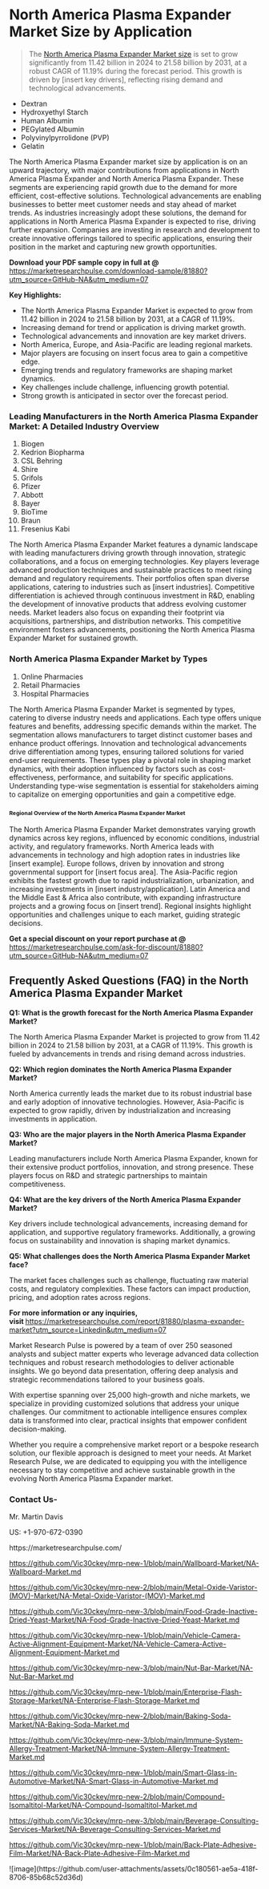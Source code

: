 <h1>North America Plasma Expander Market&nbsp;Size by Application</h1><blockquote><p>The <a href="https://marketresearchpulse.com/download-sample/81880?utm_source=GitHub-NA&amp;utm_medium=07">North America Plasma Expander Market size</a> is set to grow significantly from 11.42 billion in 2024 to 21.58 billion by 2031, at a robust CAGR of 11.19% during the forecast period. This growth is driven by [insert key drivers], reflecting rising demand and technological advancements.</p></blockquote><ul><li>Dextran<li> Hydroxyethyl Starch<li> Human Albumin<li> PEGylated Albumin<li> Polyvinylpyrrolidone (PVP)<li> Gelatin</li></ul><p>The North America Plasma Expander market size by application is on an upward trajectory, with major contributions from applications in North America Plasma Expander and North America Plasma Expander. These segments are experiencing rapid growth due to the demand for more efficient, cost-effective solutions. Technological advancements are enabling businesses to better meet customer needs and stay ahead of market trends. As industries increasingly adopt these solutions, the demand for applications in North America Plasma Expander is expected to rise, driving further expansion. Companies are investing in research and development to create innovative offerings tailored to specific applications, ensuring their position in the market and capturing new growth opportunities.</p><p><strong>Download your PDF sample copy in full at @ </strong><a href="https://marketresearchpulse.com/download-sample/81880?utm_source=GitHub-NA&amp;utm_medium=07">https://marketresearchpulse.com/download-sample/81880?utm_source=GitHub-NA&amp;utm_medium=07</a></p><p><strong>Key Highlights: </strong></p><ul><li>The North America Plasma Expander Market is expected to grow from 11.42 billion in 2024 to 21.58 billion by 2031, at a CAGR of 11.19%.</li><li>Increasing demand for trend or application is driving market growth.</li><li>Technological advancements and innovation are key market drivers.</li><li>North America, Europe, and Asia-Pacific are leading regional markets.</li><li>Major players are focusing on insert focus area to gain a competitive edge.</li><li>Emerging trends and regulatory frameworks are shaping market dynamics.</li><li>Key challenges include challenge, influencing growth potential.</li><li>Strong growth is anticipated in sector over the forecast period.</li></ul><h3>Leading Manufacturers in the North America Plasma Expander Market: A Detailed Industry Overview</h3><ol><li>Biogen</li><li>Kedrion Biopharma</li><li>CSL Behring</li><li>Shire</li><li>Grifols</li><li>Pfizer</li><li>Abbott</li><li>Bayer</li><li>BioTime</li><li>Braun</li><li>Fresenius Kabi</li></ol><div class="flex max-w-full flex-col flex-grow"><div class="min-h-8 text-message flex w-full flex-col items-end gap-2 whitespace-normal break-words [.text-message+&amp;]:mt-5" dir="auto" data-message-author-role="assistant" data-message-id="fd8432e4-4910-450d-b182-61b7bfb0a01f" data-message-model-slug="gpt-4o"><div class="flex w-full flex-col gap-1 empty:hidden first:pt-[3px]"><div class="markdown prose w-full break-words dark:prose-invert light"><p>The North America Plasma Expander Market features a dynamic landscape with leading manufacturers driving growth through innovation, strategic collaborations, and a focus on emerging technologies. Key players leverage advanced production techniques and sustainable practices to meet rising demand and regulatory requirements. Their portfolios often span diverse applications, catering to industries such as [insert industries]. Competitive differentiation is achieved through continuous investment in R&amp;D, enabling the development of innovative products that address evolving customer needs. Market leaders also focus on expanding their footprint via acquisitions, partnerships, and distribution networks. This competitive environment fosters advancements, positioning the North America Plasma Expander Market for sustained growth.</p></div></div></div></div><h3>North America Plasma Expander Market by Types</h3><ol><li>Online Pharmacies<li> Retail Pharmacies<li> Hospital Pharmacies</li></ol><div class="flex max-w-full flex-col flex-grow"><div class="min-h-8 text-message flex w-full flex-col items-end gap-2 whitespace-normal break-words [.text-message+&amp;]:mt-5" dir="auto" data-message-author-role="assistant" data-message-id="084470be-0bb7-4664-bddf-5156b4f41249" data-message-model-slug="gpt-4o-mini"><div class="flex w-full flex-col gap-1 empty:hidden first:pt-[3px]"><div class="markdown prose w-full break-words dark:prose-invert light"><p>The North America Plasma Expander Market is segmented by types, catering to diverse industry needs and applications. Each type offers unique features and benefits, addressing specific demands within the market. The segmentation allows manufacturers to target distinct customer bases and enhance product offerings. Innovation and technological advancements drive differentiation among types, ensuring tailored solutions for varied end-user requirements. These types play a pivotal role in shaping market dynamics, with their adoption influenced by factors such as cost-effectiveness, performance, and suitability for specific applications. Understanding type-wise segmentation is essential for stakeholders aiming to capitalize on emerging opportunities and gain a competitive edge.</p></div></div></div></div><h3><span style="font-size: 11px;">Regional Overview of the North America Plasma Expander Market</span></h3><div class="flex max-w-full flex-col flex-grow"><div class="min-h-8 text-message flex w-full flex-col items-end gap-2 whitespace-normal break-words [.text-message+&amp;]:mt-5" dir="auto" data-message-author-role="assistant" data-message-id="e9038762-ce64-4e30-91c9-9bd413514231" data-message-model-slug="gpt-4o-mini"><div class="flex w-full flex-col gap-1 empty:hidden first:pt-[3px]"><div class="markdown prose w-full break-words dark:prose-invert light"><p>The North America Plasma Expander Market demonstrates varying growth dynamics across key regions, influenced by economic conditions, industrial activity, and regulatory frameworks. North America leads with advancements in technology and high adoption rates in industries like [insert example]. Europe follows, driven by innovation and strong governmental support for [insert focus area]. The Asia-Pacific region exhibits the fastest growth due to rapid industrialization, urbanization, and increasing investments in [insert industry/application]. Latin America and the Middle East &amp; Africa also contribute, with expanding infrastructure projects and a growing focus on [insert trend]. Regional insights highlight opportunities and challenges unique to each market, guiding strategic decisions.</p></div></div></div></div><p><strong>Get a special discount on your report purchase at @ </strong><a href="https://marketresearchpulse.com/ask-for-discount/81880?utm_source=GitHub-NA&amp;utm_medium=07">https://marketresearchpulse.com/ask-for-discount/81880?utm_source=GitHub-NA&amp;utm_medium=07</a></p><h2>Frequently Asked Questions (FAQ) in the North America Plasma Expander Market</h2><p><strong>Q1: What is the growth forecast for the North America Plasma Expander Market?</strong></p><p>The North America Plasma Expander Market is projected to grow from 11.42 billion in 2024 to 21.58 billion by 2031, at a CAGR of 11.19%. This growth is fueled by advancements in trends and rising demand across industries.</p><p><strong>Q2: Which region dominates the North America Plasma Expander Market?</strong></p><p>North America currently leads the market due to its robust industrial base and early adoption of innovative technologies. However, Asia-Pacific is expected to grow rapidly, driven by industrialization and increasing investments in application.</p><p><strong>Q3: Who are the major players in the North America Plasma Expander Market?</strong></p><p>Leading manufacturers include North America Plasma Expander, known for their extensive product portfolios, innovation, and strong presence. These players focus on R&amp;D and strategic partnerships to maintain competitiveness.</p><p><strong>Q4: What are the key drivers of the North America Plasma Expander Market?</strong></p><p>Key drivers include technological advancements, increasing demand for application, and supportive regulatory frameworks. Additionally, a growing focus on sustainability and innovation is shaping market dynamics.</p><p><strong>Q5: What challenges does the North America Plasma Expander Market face?</strong></p><p>The market faces challenges such as challenge, fluctuating raw material costs, and regulatory complexities. These factors can impact production, pricing, and adoption rates across regions.</p><p><strong>For more information or any inquiries, visit&nbsp;</strong><a href="https://marketresearchpulse.com/report/81880/plasma-expander-market?utm_source=Linkedin&utm_medium=07">https://marketresearchpulse.com/report/81880/plasma-expander-market?utm_source=Linkedin&utm_medium=07</a></p><p>Market Research Pulse is powered by a team of over 250 seasoned analysts and subject matter experts who leverage advanced data collection techniques and robust research methodologies to deliver actionable insights. We go beyond data presentation, offering deep analysis and strategic recommendations tailored to your business goals.</p><p>With expertise spanning over 25,000 high-growth and niche markets, we specialize in providing customized solutions that address your unique challenges. Our commitment to actionable intelligence ensures complex data is transformed into clear, practical insights that empower confident decision-making.</p><p>Whether you require a comprehensive market report or a bespoke research solution, our flexible approach is designed to meet your needs. At Market Research Pulse, we are dedicated to equipping you with the intelligence necessary to stay competitive and achieve sustainable growth in the evolving North America Plasma Expander market.</p><h3><strong>Contact Us-</strong></h3><p>Mr. Martin Davis</p><p>US: +1-970-672-0390</p><p>https://marketresearchpulse.com/</p><p><a href="https://github.com/Vic30ckey/mrp-new-1/blob/main/Wallboard-Market/NA-Wallboard-Market.md">https://github.com/Vic30ckey/mrp-new-1/blob/main/Wallboard-Market/NA-Wallboard-Market.md</a></p><p><a href="https://github.com/Vic30ckey/mrp-new-2/blob/main/Metal-Oxide-Varistor-(MOV)-Market/NA-Metal-Oxide-Varistor-(MOV)-Market.md">https://github.com/Vic30ckey/mrp-new-2/blob/main/Metal-Oxide-Varistor-(MOV)-Market/NA-Metal-Oxide-Varistor-(MOV)-Market.md</a></p><p><a href="https://github.com/Vic30ckey/mrp-new-3/blob/main/Food-Grade-Inactive-Dried-Yeast-Market/NA-Food-Grade-Inactive-Dried-Yeast-Market.md">https://github.com/Vic30ckey/mrp-new-3/blob/main/Food-Grade-Inactive-Dried-Yeast-Market/NA-Food-Grade-Inactive-Dried-Yeast-Market.md</a></p><p><a href="https://github.com/Vic30ckey/mrp-new-1/blob/main/Vehicle-Camera-Active-Alignment-Equipment-Market/NA-Vehicle-Camera-Active-Alignment-Equipment-Market.md">https://github.com/Vic30ckey/mrp-new-1/blob/main/Vehicle-Camera-Active-Alignment-Equipment-Market/NA-Vehicle-Camera-Active-Alignment-Equipment-Market.md</a></p><p><a href="https://github.com/Vic30ckey/mrp-new-3/blob/main/Nut-Bar-Market/NA-Nut-Bar-Market.md">https://github.com/Vic30ckey/mrp-new-3/blob/main/Nut-Bar-Market/NA-Nut-Bar-Market.md</a></p><p><a href="https://github.com/Vic30ckey/mrp-new-1/blob/main/Enterprise-Flash-Storage-Market/NA-Enterprise-Flash-Storage-Market.md">https://github.com/Vic30ckey/mrp-new-1/blob/main/Enterprise-Flash-Storage-Market/NA-Enterprise-Flash-Storage-Market.md</a></p><p><a href="https://github.com/Vic30ckey/mrp-new-2/blob/main/Baking-Soda-Market/NA-Baking-Soda-Market.md">https://github.com/Vic30ckey/mrp-new-2/blob/main/Baking-Soda-Market/NA-Baking-Soda-Market.md</a></p><p><a href="https://github.com/Vic30ckey/mrp-new-3/blob/main/Immune-System-Allergy-Treatment-Market/NA-Immune-System-Allergy-Treatment-Market.md">https://github.com/Vic30ckey/mrp-new-3/blob/main/Immune-System-Allergy-Treatment-Market/NA-Immune-System-Allergy-Treatment-Market.md</a></p><p><a href="https://github.com/Vic30ckey/mrp-new-1/blob/main/Smart-Glass-in-Automotive-Market/NA-Smart-Glass-in-Automotive-Market.md">https://github.com/Vic30ckey/mrp-new-1/blob/main/Smart-Glass-in-Automotive-Market/NA-Smart-Glass-in-Automotive-Market.md</a></p><p><a href="https://github.com/Vic30ckey/mrp-new-2/blob/main/Compound-Isomaltitol-Market/NA-Compound-Isomaltitol-Market.md">https://github.com/Vic30ckey/mrp-new-2/blob/main/Compound-Isomaltitol-Market/NA-Compound-Isomaltitol-Market.md</a></p><p><a href="https://github.com/Vic30ckey/mrp-new-3/blob/main/Beverage-Consulting-Services-Market/NA-Beverage-Consulting-Services-Market.md">https://github.com/Vic30ckey/mrp-new-3/blob/main/Beverage-Consulting-Services-Market/NA-Beverage-Consulting-Services-Market.md</a></p><p><a href="https://github.com/Vic30ckey/mrp-new-1/blob/main/Back-Plate-Adhesive-Film-Market/NA-Back-Plate-Adhesive-Film-Market.md">https://github.com/Vic30ckey/mrp-new-1/blob/main/Back-Plate-Adhesive-Film-Market/NA-Back-Plate-Adhesive-Film-Market.md</a></p>
![image](https://github.com/user-attachments/assets/0c180561-ae5a-418f-8706-85b68c52d36d)
